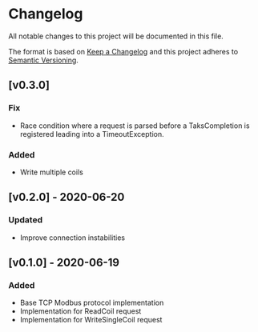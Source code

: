 # Changelog
All notable changes to this project will be documented in this file.

The format is based on [Keep a Changelog](http://keepachangelog.com/en/1.0.0/)
and this project adheres to [Semantic Versioning](http://semver.org/spec/v2.0.0.html).

## [v0.3.0]
### Fix
- Race condition where a request is parsed before a TaksCompletion is registered leading into a TimeoutException.

### Added
- Write multiple coils

## [v0.2.0] - 2020-06-20
### Updated
- Improve connection instabilities

## [v0.1.0] - 2020-06-19
### Added
- Base TCP Modbus protocol implementation
- Implementation for ReadCoil request
- Implementation for WriteSingleCoil request
